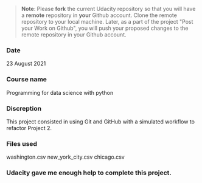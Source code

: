 >**Note**: Please **fork** the current Udacity repository so that you will have a **remote** repository in **your** Github account. Clone the remote repository to your local machine. Later, as a part of the project "Post your Work on Github", you will push your proposed changes to the remote repository in your Github account.

### Date
23 August 2021


### Course name
Programming for data science with python


### Discreption
This project consisted in using Git and GitHub with a simulated workflow to refactor Project 2.


### Files used 
washington.csv
new_york_city.csv
chicago.csv

### Udacity gave me enough help to complete this project.


